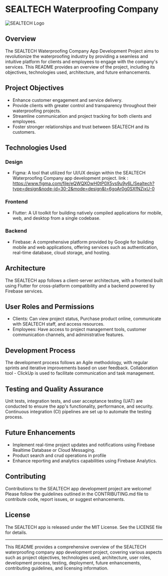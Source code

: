 # SEALTECH Waterproofing Company

![SEALTECH Logo](https://github.com/Rizz-33/SEALTECH/blob/main/lib/images/logo-black-bg.png)

## Overview

The SEALTECH Waterproofing Company App Development Project aims to revolutionize the waterproofing industry by providing a seamless and intuitive platform for clients and employees to engage with the company's services. This README provides an overview of the project, including its objectives, technologies used, architecture, and future enhancements.

## Project Objectives

- Enhance customer engagement and service delivery.
- Provide clients with greater control and transparency throughout their waterproofing projects.
- Streamline communication and project tracking for both clients and employees.
- Foster stronger relationships and trust between SEALTECH and its customers.

## Technologies Used

### Design 
- Figma: A tool that utilized for UI/UX design within the SEALTECH Waterproofing Company app development project.
link : https://www.figma.com/file/eQWQXOwH0tP0X5vs9u9y6L/Sealtech?type=design&node-id=30-2&mode=design&t=6goAr0g0SXfNZjxU-0

### Frontend
- Flutter: A UI toolkit for building natively compiled applications for mobile, web, and desktop from a single codebase.

### Backend
- Firebase: A comprehensive platform provided by Google for building mobile and web applications, offering services such as authentication, real-time database, cloud storage, and hosting.

## Architecture

The SEALTECH app follows a client-server architecture, with a frontend built using Flutter for cross-platform compatibility and a backend powered by Firebase services.

## User Roles and Permissions

- Clients: Can view project status, Purchase product online, communicate with SEALTECH staff, and access resources.
- Employees: Have access to project management tools, customer communication channels, and administrative features.

## Development Process

The development process follows an Agile methodology, with regular sprints and iterative improvements based on user feedback. Collaboration tool - ClickUp is used to facilitate communication and task management.

## Testing and Quality Assurance

Unit tests, integration tests, and user acceptance testing (UAT) are conducted to ensure the app's functionality, performance, and security. Continuous integration (CI) pipelines are set up to automate the testing process.

## Future Enhancements

- Implement real-time project updates and notifications using Firebase Realtime Database or Cloud Messaging.
- Product search and crud operations in profile
- Enhance reporting and analytics capabilities using Firebase Analytics.

## Contributing

Contributions to the SEALTECH app development project are welcome! Please follow the guidelines outlined in the CONTRIBUTING.md file to contribute code, report issues, or suggest enhancements.

## License

The SEALTECH app is released under the MIT License. See the LICENSE file for details.

---

This README provides a comprehensive overview of the SEALTECH waterproofing company app development project, covering various aspects such as project objectives, technologies used, architecture, user roles, development process, testing, deployment, future enhancements, contributing guidelines, and licensing information.
